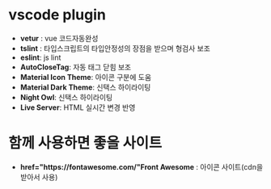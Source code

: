 # vscode plugin

<ul>
    <li><b>vetur</b> : vue 코드자동완성</li>
    <li><b>tslint</b> : 타입스크립트의 타입안정성의 장점을 받으며 형검사 보조</li> 
    <li><b>eslint</b>: js lint</li>
    <li><b>AutoCloseTag</b>:  자동 태그 닫힘 보조</li>
    <li><b>Material Icon Theme</b>: 아이콘 구분에 도움</li>
    <li><b>Material Dark Theme</b>: 신택스 하이라이팅</li>
    <li><b>Night Owl</b>: 신택스 하이라이팅</li>
    <li><b>Live Server</b>: HTML 실시간 변경 반영</li>
</ul>

# 함께 사용하면 좋을 사이트
<ul>
    <li><b><a> href="https://fontawesome.com/"Front Awesome</b></a> : 아이콘 사이트(cdn을 받아서 사용)</li>
</ul>
